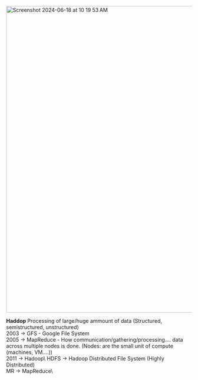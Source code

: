 <img width="831" alt="Screenshot 2024-06-18 at 10 19 53 AM" src="https://github.com/hasinirasagna/EMR/assets/46368197/405ce8e9-9803-48e9-a937-b51bd14c0679">

**Haddop**
Processing of large/huge ammount of data (Structured, semistructured, unstructured)\
2003 -> GFS - Google File System\
2005 -> MapReduce - How communication/gathering/processing.... data across multiple nodes is done. (Nodes: are the small unit of compute (machines, VM....))\
2011 -> Hadoop\ 
HDFS -> Hadoop Distributed File System (Highly Distributed)\
MR -> MapReduce\
